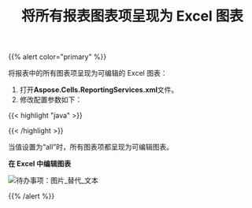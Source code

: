 ﻿---
title: 将所有报表图表项呈现为 Excel 图表
type: docs
weight: 10
url: /zh/reportingservices/render-all-report-chart-items-to-excel-charts/
---
{{% alert color="primary" %}} 

将报表中的所有图表项呈现为可编辑的 Excel 图表：

1. 打开**Aspose.Cells.ReportingServices.xml**文件。
1. 修改配置参数如下：

{{< highlight "java" >}}

 <Chart value="all">

</Chart>

{{< /highlight >}}

当值设置为“all”时，所有图表项都呈现为可编辑图表。

**在 Excel 中编辑图表** 

![待办事项：图片_替代_文本](render-all-report-chart-items-to-excel-charts_1.png)

{{% /alert %}}
